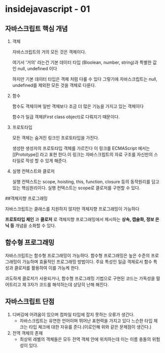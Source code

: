 # insidejavascript - 01

## 자바스크립트 핵심 개념

1. 객체

   자바스크립트의 거의 모든 것은 객체이다.

   여기서 '거의' 라는건 기본 데이터 타입 (Bloolean, number, string)과 특별한 값인 null, undefined 이다

   하지만 기본 데이터 타입은 객체 처럼 다룰 수 있다 그렇기에 자바스크립트는 null, undefined를 제외한 모든 것을 객체로 다룬다.

2. 함수

   함수도 객체이며 일반 객체보다 조금 더 많은 기능을 가지고 있는 객체이다

   함수가 일급 객체(First class object)로 다뤄지기 때문이다.

3. 프로토타입

   모든 객체는 숨겨진 링크인 프로토타입을 가진다.

   생성한 생성자의 프로토타입 객체를 가르킨다 이 링크를 ECMAScript 에서는 [[Prototype]] 라고 표현 한다.이 링크는 자바스크립트의 자료 구조를 자신만의 스타일로 작성 할 수 있게 해준다.

4. 실행 컨텍스트와 클로저

   실행 컨텍스트는 scope, hoisting, this, function, closure 등의 동작원리를 담고 있는 핵심원리이다. 실행 컨텍스트는 scope로 클로저를 구현할 수 있다.



##객체지향 프로그래밍

자바스크립트는 클래스를 지원하지 않지만 객체지향 프로그래밍이 가능하다

**프로토타입 체인** 과 **클로저** 로 객체지향 프로그래밍에서 제시하는 **상속, 캡슐화, 정보 은닉 등** 개념을 소화할 수 있다.



## 함수형 프로그래밍

자바스크립트는 함수형 프로그래밍이 가능하다. 함수형 프로그래밍은 높은 수준의 프로그래밍이 가능하며 효율적인 프로그래밍 방법이다. 주요 특성인 일급 객체로서 함수 특성과 클로저를 활용하여 이를 가능케 한다.

과도하게 클로저가 사용되거나, 함수형 프로그래밍 기법으로 구현된 코드는 가독성을 떨어트리고 제 3자가 코드를 해석하는데 상당히 난해 해진다. 

## 자바스크립트 단점

1. 디버깅에 어려움이 있으며 컴파일 타입에 잡지 못하는 오류가 생긴다.
   - 자바스크립트는 유연한 언어이며 뛰어난 표현력을 가지고 있다 느슨한 타입 체크는 타입 체크에 대한 자유를 준다.(이로인해 위와 같은 문제점이 생긴다.)
2. 전역 객체의 존재
   - 최상위 레벨의 객체들은 모두 전역 객체 안에 위치하는데 이는 이름 충돌의 위험성이 있다.